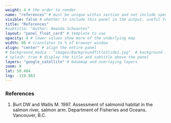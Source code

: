 ```yaml
---
weight: 4 # the order to render
name: "references" # must be unique within section and not include special characters
visible: false # whether to include this panel in the output, useful for testing
title: "References"
#subtitle: "Author: Amanda Schwantes"
layout: "panel_float_card" # template to use
opacity: 4 # lower values show more of the underlying map
width: 80 # translates to % of browser window
align: "center" # align the entire panel
# background_media : "images/BackgroundTitleSlide1.jpg"  # background image rendered behind the panel, covering map
# splash: true # display the title and subtitle above the panel
layers: "google_satellite" # basemap and overlaying layers
zoom: 9
lat: 50.484
lng: -119.983
---
```


### References

1. Burt DW and Wallis M. 1997. Assessment of salmonid habitat in the salmon river, salmon arm. Department of Fisheries and Oceans. Vancouver, B.C. 